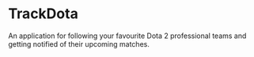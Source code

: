 TrackDota
=========

An application for following your favourite Dota 2 professional teams and getting notified of their upcoming matches.  
